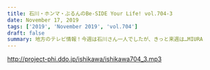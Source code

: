 ```yaml
---
title: 石川・ホンマ・ぶるんのBe-SIDE Your Life! vol.704-3
date: November 17, 2019
tags: ['2019', 'November 2019', 'vol.704']
draft: false
summary: 地方のテレビ情報！今週は石川さん一人でしたが、きっと来週は…MIURA
---
```


http://project-phi.ddo.jp/ishikawa/ishikawa704_3.mp3